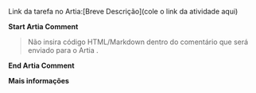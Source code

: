Link da tarefa no Artia:[Breve Descrição](cole o link da atividade aqui)

**Start Artia Comment**
> Não insira código HTML/Markdown dentro do comentário que será enviado para o Artia .

**End Artia Comment**

**Mais informações**
>

